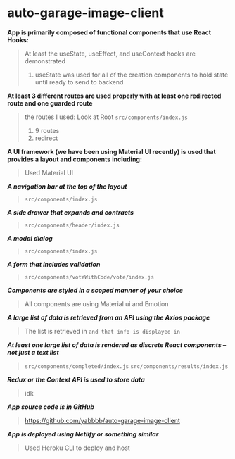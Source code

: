 # auto-garage-image-client

**App is primarily composed of functional components that use React Hooks:**

>  At least the useState, useEffect, and useContext hooks are demonstrated
>   1. useState was used for all of the creation components to hold state until ready to send to backend

**At least 3 different routes are used properly with at least one redirected route and one guarded route**

> the routes I used:
> Look at Root `src/components/index.js`
> 1. 9 routes
> 2. redirect

**A UI framework (we have been using Material UI recently) is used that provides a layout and components including:**
>
> Used Material UI

***A navigation bar at the top of the layout***
>
> `src/components/index.js`

***A side drawer that expands and contracts***
>
> `src/components/header/index.js`

***A modal dialog***
>
> `src/components/index.js`

***A form that includes validation***
>
> `src/components/voteWithCode/vote/index.js`


***Components are styled in a scoped manner of your choice***
>
> All components are using Material ui and Emotion

***A large list of data is retrieved from an API using the Axios package***
>
> The list is retrieved in `` and that info is displayed in ``

***At least one large list of data is rendered as discrete React components – not just a text list***
>
> `src/components/completed/index.js`
> `src/components/results/index.js`

***Redux or the Context API is used to store data***
> 
> idk

***App source code is in GitHub***
>
> https://github.com/yabbbb/auto-garage-image-client

***App is deployed using Netlify or something similar***
>
> Used Heroku CLI to deploy and host